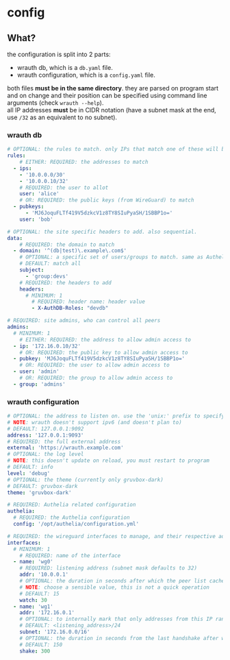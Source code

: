 # config

## What?

the configuration is split into 2 parts:
- wrauth db, which is a `db.yaml` file.
- wrauth configuration, which is a `config.yaml` file.

both files **must be in the same directory**. they are parsed on program start and on change and their position can be specified using command line arguments (check `wrauth --help`).  
all IP addresses **must** be in CIDR notation (have a subnet mask at the end, use `/32` as an equivalent to no subnet).

### wrauth db

```yaml
# OPTIONAL: the rules to match. only IPs that match one of these will be authorized. applied sequentially.
rules:
    # EITHER: REQUIRED: the addresses to match
  - ips:
    - '10.0.0.0/30'
    - '10.0.0.10/32'
    # REQUIRED: the user to allot
    user: 'alice'
    # OR: REQUIRED: the public keys (from WireGuard) to match
  - pubkeys: 
      - 'MJ6JoquFLTf419V5dzkcV1z8TY8SIuPyaSH/1SBBP1o='
    user: 'bob'

# OPTIONAL: the site specific headers to add. also sequential.
data:
    # REQUIRED: the domain to match
  - domain: '^(db|test)\.example\.com$'
    # OPTIONAL: a specific set of users/groups to match. same as Authelia subject
    # DEFAULT: match all
    subject:
      - 'group:devs'
    # REQUIRED: the headers to add
    headers:
      # MINIMUM: 1
        # REQUIRED: header name: header value
        - X-AuthDB-Roles: "devdb"

# REQUIRED: site admins, who can control all peers
admins:
  # MINIMUM: 1
    # EITHER: REQUIRED: the address to allow admin access to
  - ip: '172.16.0.10/32'
    # OR: REQUIRED: the public key to allow admin access to
  - pubkey: 'MJ6JoquFLTf419V5dzkcV1z8TY8SIuPyaSH/1SBBP1o='
    # OR: REQUIRED: the user to allow admin access to
  - user: 'admin'
    # OR: REQUIRED: the group to allow admin access to
  - group: 'admins'
```

### wrauth configuration

```yaml
# OPTIONAL: the address to listen on. use the 'unix:' prefix to specify a unix domain path
# NOTE: wrauth doesn't support ipv6 (and doesn't plan to)
# DEFAULT: 127.0.0.1:9092
address: '127.0.0.1:9093'
# REQUIRED: the full external address
external: 'https://wrauth.example.com'
# OPTIONAL: the log level 
# NOTE: this doesn't update on reload, you must restart to program
# DEFAULT: info
level: 'debug'
# OPTIONAL: the theme (currently only gruvbox-dark)
# DEFAULT: gruvbox-dark
theme: 'gruvbox-dark'

# REQUIRED: Authelia related configuration
authelia:
  # REQUIRED: the Authelia configuration
  config: '/opt/authelia/configuration.yml'

# REQUIRED: the wireguard interfaces to manage, and their respective addresses
interfaces:
  # MINIMUM: 1
    # REQUIRED: name of the interface
  - name: 'wg0'
    # REQUIRED: listening address (subnet mask defaults to 32)
    addr: '10.0.0.1'
    # OPTIONAL: the duration in seconds after which the peer list cache is updated (happens on a request that misses cache as well)
    # NOTE: choose a sensible value, this is not a quick operation
    # DEFAULT: 15
    watch: 30
  - name: 'wg1'
    addr: '172.16.0.1'
    # OPTIONAL: to internally mark that only addresses from this IP range will be allowed
    # DEFAULT: <listening_address>/24
    subnet: '172.16.0.0/16'
    # OPTIONAL: the duration in seconds from the last handshake after which the connection is considered "closed"
    # DEFAULT: 150
    shake: 300
```